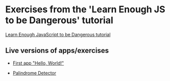 # Exercises from the 'Learn Enough JS to be Dangerous' tutorial

[Learn Enough JavaScript to be Dangerous tutorial](https://www.learnenough.com/javascript)

## Live versions of apps/exercises
- [First app "Hello, World!"](https://ikass.github.io/learn-enough-js-tutorial/)

- [Palindrome Detector](https://ikass.github.io/learn-enough-js-tutorial/palindrome.html)